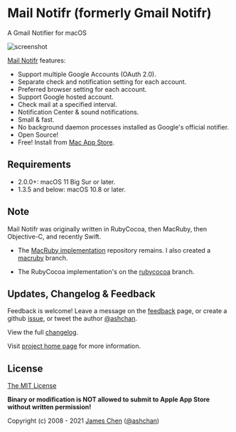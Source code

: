 # Mail Notifr (formerly Gmail Notifr) #

A Gmail Notifier for macOS

![screenshot](https://raw.github.com/ashchan/mail-notifr/master/screenshot.png)

[Mail Notifr](https://bit.ly/gmail-notifr-store) features:

* Support multiple Google Accounts (OAuth 2.0).
* Separate check and notification setting for each account.
* Preferred browser setting for each account.
* Support Google hosted account.
* Check mail at a specified interval.
* Notification Center &amp; sound notifications.
* Small &amp; fast.
* No background daemon processes installed as Google's official notifier.
* Open Source!
* Free! Install from [Mac App Store](https://bit.ly/gmail-notifr-store).

## Requirements ##

* 2.0.0+: macOS 11 Big Sur or later.
* 1.3.5 and below: macOS 10.8 or later.

## Note ##

Mail Notifr was originally written in RubyCocoa, then MacRuby, then Objective-C, and recently Swift.

* The [MacRuby implementation](https://github.com/ashchan/gmail-notifr) repository remains. I also created a [macruby](https://github.com/ashchan/mail-notifr/tree/macruby) branch.

* The RubyCocoa implementation's on the [rubycocoa](https://github.com/ashchan/mail-notifr/tree/rubycocoa) branch.

## Updates, Changelog &amp; Feedback ##

Feedback is welcome! Leave a message on the [feedback](https://blog.ashchan.com/archive/2008/10/29/gmail-notifr-changelog/) page, or create a github [issue](https://github.com/ashchan/mail-notifr/issues), or tweet the author [@ashchan](https://twitter.com/ashchan).

View the full [changelog](CHANGELOG).

Visit [project home page](https://ashchan.com/projects/gmail-notifr) for more information.

## License ##

[The MIT License](LICENSE)

**Binary or modification is NOT allowed to submit to Apple App Store without written permission!**

Copyright (c) 2008 - 2021 [James Chen](https://ashchan.com/) ([@ashchan](https://twitter.com/ashchan))
